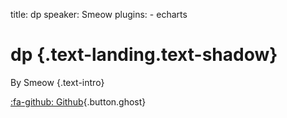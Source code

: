 title: dp
speaker: Smeow
plugins:
    - echarts

<slide class="bg-black-blue aligncenter" image="https://source.unsplash.com/C1HhAQrbykQ/ .dark">

# dp {.text-landing.text-shadow}

By Smeow {.text-intro}

[:fa-github: Github](https://github.com/ksky521/nodeppt){.button.ghost}